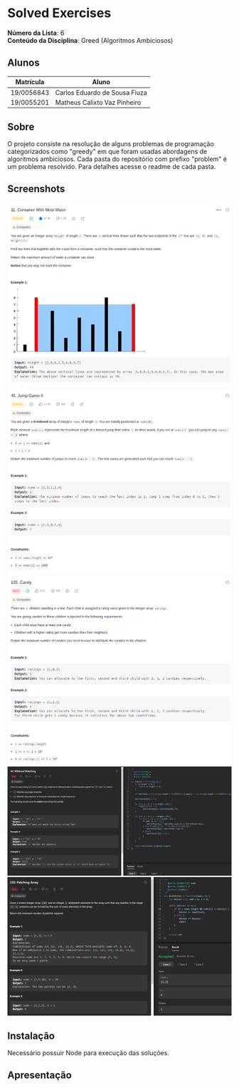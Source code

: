 # Solved Exercises

**Número da Lista**: 6<br>
**Conteúdo da Disciplina**: Greed (Algoritmos Ambiciosos)<br>

## Alunos
|Matrícula | Aluno |
| -- | -- |
| 19/0056843  |  Carlos Eduardo de Sousa Fiuza |
| 19/0055201  |  Matheus Calixto Vaz Pinheiro |

## Sobre 
O projeto consiste na resolução de alguns problemas de programação categorizados como "greedy" em que foram usadas abordagens de algoritmos ambiciosos.
Cada pasta do repositório com prefixo "problem" é um problema resolvido. Para detalhes acesse o readme de cada pasta.

## Screenshots
<div align="center">
    <img src="./assets/print_problem1.png"></img>
</div>
<div align="center">
    <img src="./assets/print_problem2.png"></img>
</div>
<div align="center">
    <img src="./assets/print_problem3.png"></img>
</div>
<div align="center">
    <img src="./assets/print_problem4.png"></img>
</div>
<div align="center">
    <img src="./assets/print_problem5.png"></img>
</div>


## Instalação 
Necessário possuir Node para execução das soluções.


## Apresentação





